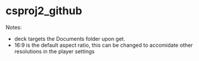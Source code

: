 # csproj2_github

Notes: 
  * deck targets the Documents folder upon get.
  * 16:9 is the default aspect ratio, this can be changed to accomidate other resolutions in the player settings
  
